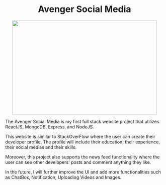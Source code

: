 <h1 align="center">Avenger Social Media</h1>

<p align="center">
  <img width="460" height="300" src="https://cdn-images-1.medium.com/max/1200/1*dqvlaszRLvoPmARpOlLN9A.png">
</p>

The Avenger Social Media is my first full stack website project that utilizes ReactJS, MongoDB, Express, and NodeJS.

This website is similar to StackOverFlow where the user can create their developer profile. The profile will include their education, their experience, their social medias and their skills.

Moreover, this project also supports the news feed functionality where the user can see other developers' posts and comment anything they like.

In the future, I will further improve the UI and add more functionalities such as ChatBox, Notification, Uploading Videos and Images.
